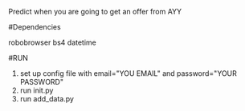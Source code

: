 Predict when you are going to get an offer from AYY

#Dependencies

  robobrowser
  bs4
  datetime

#RUN

  1. set up config file with email="YOU EMAIL" and password="YOUR PASSWORD"
  2. run init.py
  3. run add_data.py
